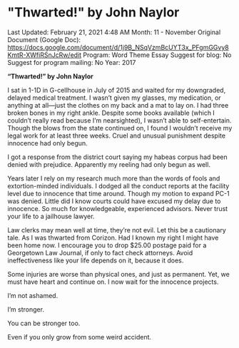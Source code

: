 # "Thwarted!" by John Naylor

Last Updated: February 21, 2021 4:48 AM
Month: 11 - November
Original Document (Google Doc): https://docs.google.com/document/d/1j9B_NSqVzmBcUYT3x_PFgmGGvy8KmtR-XWfiRSnJcRw/edit
Program: Word Theme Essay
Suggest for blog: No
Suggest for program mailing: No
Year: 2017

**“Thwarted!” by John Naylor**

I sat in 1-1D in G-cellhouse in July of 2015 and waited for my downgraded, delayed medical treatment. I wasn’t given my glasses, my medication, or anything at all—just the clothes on my back and a mat to lay on. I had three broken bones in my right ankle. Despite some books available (which I couldn’t really read because I’m nearsighted), I wasn’t able to self-entertain. Though the blows from the state continued on, I found I wouldn’t receive my legal work for at least three weeks. Cruel and unusual punishment despite innocence had only begun.

I got a response from the district court saying my habeas corpus had been denied with prejudice. Apparently my reeling had only begun as well.

Years later I rely on my research much more than the words of fools and extortion-minded individuals. I dodged all the conduct reports at the facility level due to innocence that time around. Though my motion to expand PC-1 was denied. Little did I know courts could have excused my delay due to innocence. So much for knowledgeable, experienced advisors. Never trust your life to a jailhouse lawyer.

Law clerks may mean well at time, they’re not evil. Let this be a cautionary tale. As I was thwarted from Corizon. Had I known my right I might have been home now. I encourage you to drop $25.00 postage paid for a Georgetown Law Journal, if only to fact check attorneys. Avoid ineffectiveness like your life depends on it, because it does.

Some injuries are worse than physical ones, and just as permanent. Yet, we must have heart and continue on. I now wait for the innocence projects.

I’m not ashamed.

I’m stronger.

You can be stronger too.

Even if you only grow from some weird accident.